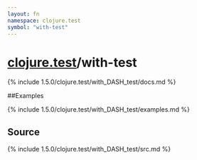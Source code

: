 ```yaml
---
layout: fn
namespace: clojure.test
symbol: "with-test"
---
```


# [clojure.test](../)/with-test

{% include 1.5.0/clojure.test/with_DASH_test/docs.md %}

##Examples

{% include 1.5.0/clojure.test/with_DASH_test/examples.md %}
## Source
{% include 1.5.0/clojure.test/with_DASH_test/src.md %}

